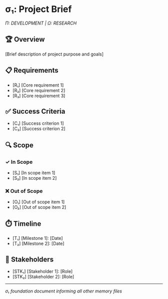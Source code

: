 # σ₁: Project Brief

*Π: DEVELOPMENT | Ω: RESEARCH*

## 🏆 Overview

[Brief description of project purpose and goals]

## 📋 Requirements

- [R₁] [Core requirement 1]
- [R₂] [Core requirement 2]
- [R₃] [Core requirement 3]

## ✅ Success Criteria

- [C₁] [Success criterion 1]
- [C₂] [Success criterion 2]

## 🔍 Scope

### ✓ In Scope

- [S₁] [In scope item 1]
- [S₂] [In scope item 2]

### ❌ Out of Scope

- [O₁] [Out of scope item 1]
- [O₂] [Out of scope item 2]

## ⏱️ Timeline

- [T₁] [Milestone 1]: [Date]
- [T₂] [Milestone 2]: [Date]

## 👥 Stakeholders

- [STK₁] [Stakeholder 1]: [Role]
- [STK₂] [Stakeholder 2]: [Role]

---
*σ₁ foundation document informing all other memory files*
